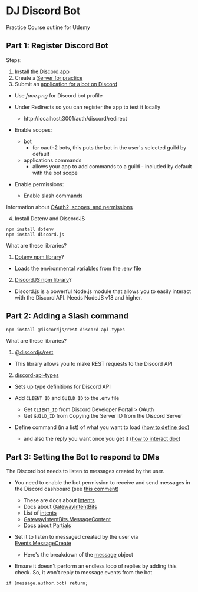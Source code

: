 # DJ Discord Bot

Practice Course outline for Udemy

## Part 1: Register Discord Bot

Steps:

1. Install [the Discord app](https://discord.com/download)
2. Create a [Server for practice](https://support.discord.com/hc/en-us/articles/204849977-How-do-I-create-a-server)
3. Submit an [application for a bot on Discord](https://discord.com/developers/applications)

- Use _face.png_ for Discord bot profile

- Under Redirects so you can register the app to test it locally
  - http://localhost:3001/auth/discord/redirect
- Enable scopes:
  - bot
    - for oauth2 bots, this puts the bot in the user's selected guild by default
  - applications.commands
    - allows your app to add commands to a guild - included by default with the bot scope
- Enable permissions:
  - Enable slash commands

Information about [OAuth2, scopes, and permissions](https://discord.com/developers/docs/topics/oauth2)

4. Install Dotenv and DiscordJS

```
npm install dotenv
npm install discord.js
```

What are these libraries?

1. [Dotenv npm library](https://www.npmjs.com/package/dotenv)?

- Loads the environmental variables from the .env file

2. [DiscordJS npm library](https://www.npmjs.com/package/discord.js)?

- Discord.js is a powerful Node.js module that allows you to easily interact with the Discord API. Needs NodeJS v18 and higher.

## Part 2: Adding a Slash command

```
npm install @discordjs/rest discord-api-types
```

What are these libraries?

1. [@discordjs/rest](https://www.npmjs.com/package/@discordjs/rest)

- This library allows you to make REST requests to the Discord API

2. [discord-api-types](https://www.npmjs.com/package/discord-api-types)

- Sets up type definitions for Discord API

- Add `CLIENT_ID` and `GUILD_ID` to the .env file

  - Get `CLIENT_ID` from Discord Developer Portal > OAuth
  - Get `GUILD_ID` from Copying the Server ID from the Discord Server

- Define command (in a list) of what you want to load ([how to define doc](https://discord.com/developers/docs/interactions/application-commands#registering-a-command))
  - and also the reply you want once you get it ([how to interact doc](https://discordjs.guide/creating-your-bot/command-handling.html#receiving-command-interactions))

## Part 3: Setting the Bot to respond to DMs

The Discord bot needs to listen to messages created by the user.

- You need to enable the bot permission to receive and send messages in the Discord dashboard (see [this comment](https://github.com/TheBookKnight/dj-discord-bot/issues/5#issuecomment-2409289433))

  - These are docs about [Intents](https://discordjs.guide/popular-topics/intents.html#enabling-intents)
  - Docs about [GatewayIntentBits](https://discordjs.guide/popular-topics/intents.html#gateway-intents)
  - List of [intents](https://discord.com/developers/docs/events/gateway#list-of-intents)
  - [GatewayIntentBits.MessageContent](https://discord.com/developers/docs/events/gateway#message-content-intent)
  - Docs about [Partials](https://discordjs.guide/popular-topics/partials.html#partial-structures)

- Set it to listen to messaged created by the user via [Events.MessageCreate](https://discord.com/developers/docs/events/gateway-events#message-create)
  - Here's the breakdown of the [message](https://discord.com/developers/docs/resources/message#message-object) object
- Ensure it doesn't perform an endless loop of replies by adding this check. So, it won't reply to message events from the bot

```
if (message.author.bot) return;
```
